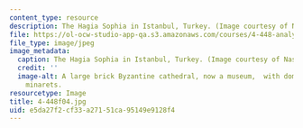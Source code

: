 ```yaml
---
content_type: resource
description: The Hagia Sophia in Istanbul, Turkey. (Image courtesy of Nasser Rabbat.)
file: https://ol-ocw-studio-app-qa.s3.amazonaws.com/courses/4-448-analysis-of-historic-structures-fall-2004/e5da27f2cf33a27151ca95149e9128f4_4-448f04.jpg
file_type: image/jpeg
image_metadata:
  caption: The Hagia Sophia in Istanbul, Turkey. (Image courtesy of Nasser Rabbat.)
  credit: ''
  image-alt: A large brick Byzantine cathedral, now a museum,  with dome and four
    minarets.
resourcetype: Image
title: 4-448f04.jpg
uid: e5da27f2-cf33-a271-51ca-95149e9128f4
---
```

